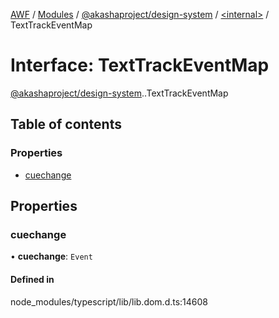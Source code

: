 [AWF](../README.md) / [Modules](../modules.md) / [@akashaproject/design-system](../modules/akashaproject_design_system.md) / [<internal\>](../modules/akashaproject_design_system._internal_.md) / TextTrackEventMap

# Interface: TextTrackEventMap

[@akashaproject/design-system](../modules/akashaproject_design_system.md).[<internal>](../modules/akashaproject_design_system._internal_.md).TextTrackEventMap

## Table of contents

### Properties

- [cuechange](akashaproject_design_system._internal_.TextTrackEventMap.md#cuechange)

## Properties

### cuechange

• **cuechange**: `Event`

#### Defined in

node_modules/typescript/lib/lib.dom.d.ts:14608
